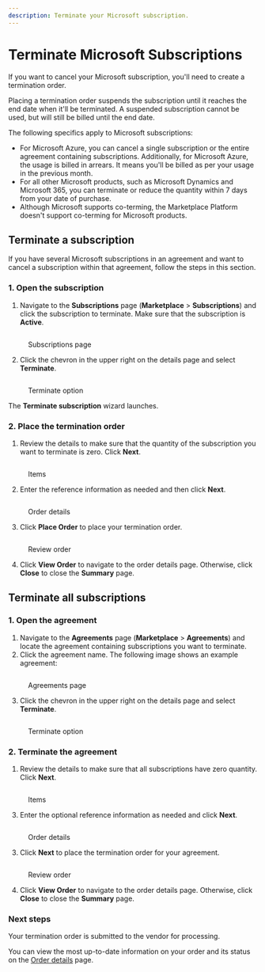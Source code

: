 ```yaml
---
description: Terminate your Microsoft subscription.
---
```


# Terminate Microsoft Subscriptions

If you want to cancel your Microsoft subscription, you'll need to create a termination order.&#x20;

Placing a termination order suspends the subscription until it reaches the end date when it'll be terminated. A suspended subscription cannot be used, but will still be billed until the end date.&#x20;

The following specifics apply to Microsoft subscriptions:

* For Microsoft Azure, you can cancel a single subscription or the entire agreement containing subscriptions. Additionally, for Microsoft Azure, the usage is billed in arrears. It means you'll be billed as per your usage in the previous month.
* For all other Microsoft products, such as Microsoft Dynamics and Microsoft 365, you can terminate or reduce the quantity within 7 days from your date of purchase.
* Although Microsoft supports co-terming, the Marketplace Platform doesn't support co-terming for Microsoft products.

## Terminate a subscription

If you have several Microsoft subscriptions in an agreement and want to cancel a subscription within that agreement, follow the steps in this section.&#x20;

### 1. Open the subscription

1. Navigate to the **Subscriptions** page (**Marketplace** > **Subscriptions**) and click the subscription to terminate. Make sure that the subscription is **Active**.

<figure><img src="../../../.gitbook/assets/image (2).png" alt=""><figcaption><p>Subscriptions page</p></figcaption></figure>

2. Click the chevron in the upper right on the details page and select **Terminate**.&#x20;

<figure><img src="../../../.gitbook/assets/Terminate.png" alt=""><figcaption><p>Terminate option</p></figcaption></figure>

The **Terminate subscription** wizard launches.

### 2. Place the termination order

1. Review the details to make sure that the quantity of the subscription you want to terminate is zero. Click **Next**.

<figure><img src="../../../.gitbook/assets/TerminateSubsCSP.png" alt=""><figcaption><p>Items</p></figcaption></figure>

2. Enter the reference information as needed and then click **Next**.&#x20;

<figure><img src="../../../.gitbook/assets/DetailsCSP.png" alt=""><figcaption><p>Order details</p></figcaption></figure>

3. Click **Place Order** to place your termination order.&#x20;

<figure><img src="../../../.gitbook/assets/ReviewCSP.png" alt=""><figcaption><p>Review order</p></figcaption></figure>

4. Click **View Order** to navigate to the order details page. Otherwise, click **Close** to close the **Summary** page.

## Terminate all subscriptions

### 1. Open the agreement

1. Navigate to the **Agreements** page (**Marketplace** > **Agreements**) and locate the agreement containing subscriptions you want to terminate.&#x20;
2. Click the agreement name. The following image shows an example agreement:

<figure><img src="../../../.gitbook/assets/AgreementCSP.png" alt=""><figcaption><p>Agreements page</p></figcaption></figure>

3. Click the chevron in the upper right on the details page and select **Terminate**.&#x20;

<figure><img src="../../../.gitbook/assets/TerminateAgreementCSP.png" alt=""><figcaption><p>Terminate option</p></figcaption></figure>

### 2. Terminate the agreement

1. Review the details to make sure that all subscriptions have zero quantity. Click **Next**.

<figure><img src="../../../.gitbook/assets/ItemsCSP.png" alt=""><figcaption><p>Items</p></figcaption></figure>

3. Enter the optional reference information as needed and click **Next**.&#x20;

<figure><img src="../../../.gitbook/assets/DetailsCSP (1).png" alt=""><figcaption><p>Order details</p></figcaption></figure>

3. Click **Next** to place the termination order for your agreement.&#x20;

<figure><img src="../../../.gitbook/assets/ReviewOrderCSP (1).png" alt=""><figcaption><p>Review order</p></figcaption></figure>

4. Click **View Order** to navigate to the order details page. Otherwise, click **Close** to close the **Summary** page.

### Next steps <a href="#next-steps" id="next-steps"></a>

Your termination order is submitted to the vendor for processing.

You can view the most up-to-date information on your order and its status on the [Order details](https://docs.platform.softwareone.com/platform-modules/marketplace/orders/orders-interface#subscription-details) page.&#x20;
